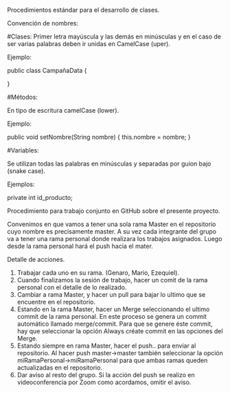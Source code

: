 Procedimientos estándar para el desarrollo de clases.

Convención de nombres:

#Clases: 
Primer letra mayúscula y las demás en minúsculas y en el caso de ser varias palabras deben ir unidas en CamelCase (uper).

Ejemplo:

public class CampañaData {
    
}

#Métodos: 

En tipo de escritura camelCase (lower).

Ejemplo:

public void setNombre(String nombre) {
        this.nombre = nombre;
    }


#Variables: 

Se utilizan todas las palabras en minúsculas y separadas por guion bajo (snake case).

Ejemplos:

private int id_producto;

Procedimiento para trabajo conjunto en GitHub sobre el presente proyecto.

Convenimos en que vamos a tener una sola rama Master en el repositorio cuyo nombre es precisamente master. A su vez cada integrante del grupo va a tener una rama personal donde realizara los trabajos asignados. Luego desde la rama personal hará el push hacia el mater.

Detalle de acciones.
1.	Trabajar cada uno en su rama. (Genaro, Mario, Ezequiel).
2.	Cuando finalizamos la sesión de trabajo, hacer un comit de la rama personal con el detalle de lo realizado.
3.	Cambiar a rama Master, y hacer un pull para bajar lo ultimo que se encuentre en el repositorio.
4.	Estando en la rama Master, hacer un Merge seleccionando el ultimo commit de la rama personal. En este proceso se genera un commit automático llamado merge/commit. Para que se genere éste commit, hay que seleccionar la opción Always créate commit en las opciones del Merge. 
5.	Estando siempre en rama Master, hacer el push.. para enviar al repositorio. Al hacer push master->master también seleccionar la opción miRamaPersonal->miRamaPersonal para que ambas ramas queden actualizadas en el repositorio.
6.	Dar aviso al resto del grupo. Si la acción del push se realizo en videoconferencia por Zoom como acordamos, omitir el aviso. 


